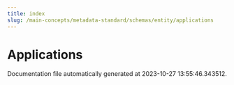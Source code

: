 ```yaml
---
title: index
slug: /main-concepts/metadata-standard/schemas/entity/applications
---
```


# Applications

Documentation file automatically generated at 2023-10-27 13:55:46.343512.
